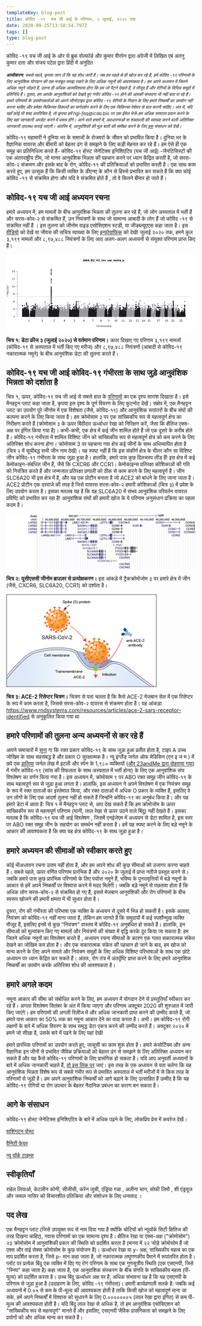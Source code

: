 ```yaml
---
templateKey: blog-post
title: कोविद -१९  यच जी आई के परिणाम, २ जुलाई, २०२० तक
date: 2020-09-25T13:58:54.797Z
tags: []
type: blog-post
---
```


कोविद -१९  यच जी आई के ओर से ब्रुक वोल्फॉर्ड और कुमार वीरपेन द्वारा अंग्रेजी में लिखित एबं अतनु कुमार दत्ता और संजय पटेल द्वारा हिंदी में अनुदित

<small>
<em>
<strong>अस्वीकरण:</strong> सबसे पहले, कृपया जान लें कि यह शोध जारी है। जब हम पहले से ही खोज कर रहे हैं, हमें कोविद -१९ परिणामों के लिए आनुवंशिक योगदान की एक मजबूत समझ रखने के लिए अधिक नमूनों की आवश्यकता है। हम अपने अध्ययन में जितने अधिक नमूने जोड़ते हैं, उतना ही अधिक आत्मविश्वास होगा कि हम जो पैटर्न देखते हैं, वे मौजूद हैं और रोगियों के विभिन्न समूहों में प्रतिनिधि हैं। दूसरा, हम आपके आनुवांशिकी को देखते हुए गंभीर कोविद -१९ होने की आपकी संभावना भी नहीं बता पा रहे हैं। हमारे परिणामों के उपयोगकर्ताओं को अपने जीनोटाइप द्वारा कोविद -१९ रोगियों के निदान के लिए हमारे निष्कर्षों का उपयोग नहीं करना चाहिए और हमेशा चिकित्सा विकल्पों का मार्गदर्शन करने के लिए एक चिकित्सा पेशेवर से बात करनी चाहिए। अंत में, यदि यहाँ कोई भी शब्द अपरिचित है, तो कृपया हमें hgi-faq@icda.bio पर एक ईमेल भेजें-हम अधिक स्पष्टता प्रदान करने के लिए यहां जानकारी अपडेट करने में प्रसन्न होंगे। आने वाले हफ्तों में, अवधारणाओं या शब्दावली की व्याख्या करने वाली अतिरिक्त जानकारी उपलब्ध कराई जाएगी। अंतरिम में, आनुवंशिकी की मूल बातों की समीक्षा करने के लिए  <a href="https://medlineplus.gov/genetics/understanding/" target="_blank" rel="noopener noreferrer">इस</a> संसाधन को देखें।
</em>
</small>

कोविद-१९ महामारी ने दुनिया भर के समाजों के रोजमर्रा के जीवन को प्रभावित किया है। दुनिया भर के वैज्ञानिक वायरस और बीमारी को बेहतर ढंग से समझने के लिए कड़ी मेहनत कर रहे हैं। हम ऐसे ही एक समूह का प्रतिनिधित्व करते हैं- कोविद-१९ होस्ट जेनेटिक्स इनिशिएटिव (यच जी आई) -जैनटिसिस्टों की एक अंतरराष्ट्रीय टीम, जो मानव आनुवंशिक भिन्नता की पहचान करने पर ध्यान केंद्रित करती है, जो सरस-कोव-२ संक्रमण और इसके बाद के रोग, कोविद-१९ की प्रतिक्रियाओं को प्रभावित करती है। एक साथ काम करते हुए, हम उत्सुक हैं कि किसी व्यक्ति के डीएनए के कौन से हिस्से प्रभावित कर सकते हैं कि क्या कोई कोविद -१९ से संक्रमित होगा  और यदि वे संक्रमित होते हैं , तो वे कितने बीमार हो जाते हैं।

## कोविद-१९ यच जी आई अध्ययन रचना

हमारे अध्ययन में, हम मामलों के बीच आनुवंशिक भिन्नता की तुलना कर रहे हैं, जो लोग अस्पताल में भर्ती हैं और सरस-कोव-२ से संक्रमित हैं, उन नियंत्रणों के साथ जो सामान्य आबादी के लोग हैं जो कोविद -१९ से संक्रमित नहीं हैं । इस तुलना को जीनोम वाइड एसोसिएशन स्टडी, या जीडब्ल्यूएएस कहा जाता है। इस [वीडियो](https://www.youtube.com/watch?v=cgyc55JhdcM) को देखें या जीवस  की सचित्र व्याख्या के लिए [इन्फोग्राफिक](https://www.broadinstitute.org/visuals/explainer-genome-wide-association-studies) को देखें! जुलाई २०२० तक, हमने कुल ३,१९९ मामलों और ८,९७,४८८ नियंत्रणों के लिए आठ अलग-अलग अध्ययनों से संयुक्त परिणाम प्राप्त किए हैं।


![डेटा फ्रीज ३ (जुलाई २०२०) से वर्तमान परिणाम।](scicomm_blog_post_20200924.png)
<figcaption class="manual-md-inline-caption">
<strong>चित्र १: डेटा फ्रीज ३ (जुलाई २०२०) से वर्तमान परिणाम।</strong> ऊपर दिखाए गए परिणाम ३,१९९  मामलों (कोविद-१९ से अस्पताल में भर्ती किए गए मरीज) और ८,९७,४८८ नियंत्रणों (आबादी से  कोविद-१९ नकारात्मक नमूने) के बीच आनुवंशिक डेटा की तुलना करते हैं।
</figcaption>

## कोविद-१९ यच जी आई कोविद-१९ गंभीरता के साथ जुड़े आनुवंशिक भिन्नता को दर्शाता है

चित्र १, ऊपर, कोविद-१९ यच जी आई से सबसे हाल के [परिणामों](/results/) का एक दृश्य सारांश दिखाता है। इसे मैनहट्टन प्लाट कहा जाता है, कृपया इस दृश्य के पूर्ण विवरण के लिए फुटनोट देखें। संक्षेप में, एक मैनहट्टन प्लाट का उपयोग पूरे जीनोम में एक विशेषता (जैसे, कोविद-१९) और आनुवंशिक रूपांतरों के बीच संघों की कल्पना करने के लिए किया जाता है। हम क्रोमोसाम ३ पर एक सांख्यिकीय रूप से महत्वपूर्ण क्षेत्र का निरीक्षण करते हैं (क्रोमोसाम ३ के ऊपर बिंदीदार ऊर्ध्वाधर रेखा को निरिक्षण करें, जैसा कि क्षैतिज एक्स-अक्ष पर इंगित किया गया है)। कभी-कभी, एक क्षेत्र में कई जीन शामिल होते हैं जो एक दूसरे के करीब होते हैं। कोविद-१९ गंभीरता में शामिल विशिष्ट जीन को सांख्यिकीय रूप से महत्वपूर्ण क्षेत्र को कम करने के लिए अतिरिक्त शोध करना होगा। क्रोमोसाम 3 पर पहचाना गया क्षेत्र कई जीनों के साथ अधिव्यापित होता है (चित्र २ में सूचीबद्ध सभी जीन नाम देखें)। यह स्पष्ट नहीं है कि इस संकीर्ण क्षेत्र के भीतर कौन सा विशिष्ट जीन कोविद-१९ गंभीरता के साथ जुड़ा हुआ है। हालांकि, हमारे पास कुछ दिलचस्प लीड हैं! इस क्षेत्र में कई केमोकाइन-संबंधित जीन हैं, जैसे कि CXCR6 और CCR1। केमोकाइन्स प्रतिरक्षा कोशिकाओं की गति को नियंत्रित करते हैं और जन्मजात प्रतिरक्षा प्रणाली को ठीक से काम करने के लिए महत्वपूर्ण हैं। जीन SLC6A20 भी इस क्षेत्र में है, और यह एक प्रोटीन बनाता है जो ACE2 को बांधने के लिए जाना जाता है। ACE2 प्रोटीन एक दरवाजे की तरह है जिसे वायरस सरस-कोव-२ हमारी कोशिकाओं (चित्र ३) में प्रवेश के लिए उपयोग करता है। इसका मतलब यह है कि यह SLC6A20 में संभव आनुवंशिक परिवर्तन वायरल प्रविष्टि को प्रभावित कर रहा है! आनुवांशिक संघों की हमारी खोज के ये परिणाम अनुसंधान प्रक्रिया का पहला कदम है।


![यूसीएससी जीनोम ब्राउज़र से प्रत्योक्षकरण।](hgt_genome_32a4d_7bc390.jpg)
<figcaption class="manual-md-inline-caption">
<strong>चित्र २: यूसीएससी जीनोम ब्राउज़र से प्रत्योक्षकरण।</strong> इस आंकड़े में ट्रैकक्रोमोजोम  ३  पर हमारे क्षेत्र में जीन (जैसे, CXCR6, SLC6A20, CCR1) को दर्शाता है।
</figcaption>

![चित्र ३: ACE-2 रिसेप्टर चित्रण।](unnamed.png)
<figcaption class="manual-md-inline-caption">
<strong>चित्र ३: ACE-2 रिसेप्टर चित्रण।</strong> चित्रण से पता चलता है कि कैसे ACE-2 मेजबान सेल में एक रिसेप्टर के रूप में काम करता है, जिससे सरस-कोव-२ वायरस से संक्रमण होता है। यह आंकड़ा  <a href="https://www.rndsystems.com/resources/articles/ace-2-sars-receptor-identified" target="_blank" rel="noopener noreferrer">https://www.rndsystems.com/resources/articles/ace-2-sars-receptor-identified</a> से अनुकूलित किया गया था
</figcaption>

## हमारे परिणामों की तुलना अन्य अध्ययनों से कर रहे हैं

आपने समाचारों में [सुना](https://www.cnn.com/2020/07/16/health/blood-types-coronavirus-wellness-scn/index.html) गा कि रक्त प्रकार कोविद-१९ के साथ जुड़ा हुआ प्रतीत होता है, टाइप A उच्च जोखिम के साथ सहसंबद्ध है और प्रकार O सुरक्षात्मक है। न्यू इंग्लैंड जर्नल ऑफ मेडिसिन (एन इ ज म ) में छपे एक [हालिया](https://www.nejm.org/doi/full/10.1056/NEJMoa2020283) जर्नल लेख में इटली और स्पेन के 1,९८० व्यक्तियों ([और 23andMe द्वारा दोहराया गया](https://www.medrxiv.org/content/10.1101/2020.09.04.20188318v1)) में गंभीर कोविद-१९ (सांस की विफलता के साथ अस्पताल में भर्ती होना) के लिए एक आनुवांशिक संघ विश्लेषण का वर्णन किया गया है। इस अध्ययन में, क्रोमोसाम ९ पर ABO रक्त समूह जीन कोविद-१९ के साथ महत्वपूर्ण रूप से जुड़ा हुआ लगता है। हालांकि, इस अध्ययन ने अपने विश्लेषण में एक नियंत्रण समूह के रूप में रक्त दाताओं का इस्तेमाल किया, और रक्त दाताओं में अधिक O प्रकार के व्यक्ति हैं, इसलिए वे उन लोगों के लिए एक आदर्श तुलना नहीं हो सकते हैं जिन्होंने कोविद​​-१९ का अनुबंध किया है। और यह हमारे डेटा में आता है: चित्र १ में मैनहट्टन प्लाट से, आप देख सकते हैं कि हम क्रोमोजोम के ऊपर सांख्यिकीय रूप से महत्वपूर्ण परिणाम (यानी, लाल रेखा से ऊपर उठने वाले बिंदु) नहीं देखते हैं। इसका मतलब है कि कोविद-१९ यच जी आई विश्लेषण , जिसमें एनईजेएम में अध्ययन से डेटा शामिल है, इस स्तर पर ABO रक्त समूह जीन के सहयोग का समर्थन नहीं करता है। हमें यह स्पष्ट करने के लिए बड़े नमूने के आकार की आवश्यकता है कि क्या यह क्षेत्र कोविद-१९ के साथ जुड़ा हुआ है।

## हमारे अध्ययन की सीमाओं को स्वीकार करते हुए

कोई भीअध्ययन रचना उत्तम नहीं होता है, और हम अपने शोध की कुछ सीमाओं को उजागर करना चाहते हैं। सबसे पहले, ऊपर वर्णित परिणाम प्रारंभिक हैं और २०२० के जुलाई में प्राप्त नतीजे प्रस्तुत करने से। जबकि हमारे पास कुछ प्रारंभिक परिणामो के लिए पर्याप्त नमूने हैं, भविष्य के पुनरावृत्तियों में बड़े नमूनों के आकार से हमें अपने निष्कर्षों पर विश्वास करने में मदद मिलेगी। जबकि बड़े नमूने से  पछतावा होता है कि अधिक लोग सरस-कोव-२ से संक्रमित हो गए हैं, इससे मेजबान आनुवंशिकी और रोग परिणामों के बीच स्वरूप खोजने की हमारी क्षमता में भी सुधार होता है।

दूसरा, रोग की गंभीरता की परिभाषा एक व्यक्ति के अध्ययन से दूसरे में भिन्न हो सकती है। इसके अलावा, नियंत्रण को कोविद-१९ नहीं माना जाता है, लेकिन हम जानते हैं कि समुदायों में कई स्पर्शोन्मुख व्यक्ति मौजूद हैं, इसलिए इनमें से कुछ "नियंत्रण" वास्तव में कोविद-१९ अनुबंधित हो सकते हैं। हालांकि, इन सीमाओं को मूल्यांकन किए गए मामलों और नियंत्रणों की संख्या में वृद्धि करके दूर किया जा सकता है: हम जितने अधिक नमूनों का विश्लेषण करते हैं , अध्ययन रचना सीमाओं के कारण एक गलत सकारात्मक संकेत देखने का जोखिम कम होता है। और एक सकारात्मक संकेत की पहचान हो जाने के बाद, हम खोज को मान्य करने के लिए अपने मामले और नियंत्रण समूहों के लिए अधिक विशिष्ट परिभाषाओं के साथ एक छोटे अध्ययन पर ध्यान केंद्रित कर सकते हैं। अंततः, रोग तंत्र में अंतर्दृष्टि प्राप्त करने के लिए हमारे आनुवंशिक निष्कर्षों का उपयोग करके अतिरिक्त शोध की आवश्यकता है।

## हमारे अगले कदम

नमूना आकार की सीमा को संबोधित करने के लिए, हम अध्ययन में योगदान देने से प्रस्तुतियाँ स्वीकार कर रहे हैं। अगला विश्लेषण सितंबर के अंत में किया जाएगा और परिणाम अक्टूबर 2020 की शुरुआत में जारी किए जाएंगे। हम परिणामों की अगली रिलीज में और अधिक जानकारी प्राप्त करने की उम्मीद करते हैं, जो हमारे पास आकार का 50% तक का नमूना आकार देने का वादा करता है। अभी। हम कोविद-१९ रोगी लक्षणों के बारे में अधिक विवरण के साथ समृद्ध डेटा एकत्र करने की उम्मीद करते हैं। अक्टूबर २०२० में हमने जो सीखा है, उसके बारे में पढ़ने के लिए यहां देखें!

हमारे प्रारंभिक परिणामों का उपयोग करते हुए, जासूसी का काम शुरू होता है। हमारे कंसोर्टियम और अन्य वैज्ञानिक इन जीनों से प्रभावित जैविक प्रक्रियाओं को बेहतर ढंग से समझने के लिए अतिरिक्त अध्ययन कर सकते हैं और यह कैसे कोविद-१९ परिणामों के लिए प्रासंगिक हो सकता है। यदि आप अनुवर्ती अध्ययनों के बारे में अधिक जानकारी चाहते हैं, [तो इस लिंक पर](/2020-06-29-in-silico-follow-up-results/) जाएं। इस तरह के एक अध्ययन से पता चलेगा कि यह आनुवंशिक भिन्नता विशेष रूप से सबसे गंभीर रूप से प्रभावित अस्पताल में भर्ती मरीजों में से किस तरह के परिणामों से जुड़ी है। हम अपने आनुवांशिक निष्कर्षों को आगे बढ़ाने के लिए उत्साहित हैं उम्मीद है कि यह कोविद-१९ रोगियों या रोग उपचार के बेहतर नैदानिक ​​प्रबंधन का कारण बन सकता है।

## आगे के संसाधन

कोविद-१९ होस्ट जेनेटिक्स इनिशिएटिव के बारे में अधिक पढ़ने के लिए, लोकप्रिय प्रेस में कवरेज देखें।


[वाशिंगटन पोस्ट](https://www.washingtonpost.com/opinions/2020/04/27/covid-19-quickly-kills-some-while-others-dont-show-symptoms-can-genetics-explain-this/)

[वैनिटी फेयर ](https://www.vanityfair.com/news/2020/04/genetic-chances-of-dying-from-coronavirus)

[न्यू यॉर्क टाइम्स](https://www.nytimes.com/2020/06/03/health/coronavirus-blood-type-genetics.html)

## स्वीकृतियाँ

राहेल लियाओ, केटलीन कोनी, सीजीसी, करेन जुसी, एंड्रिया गन्ना , अलीना चान, सोफी लिमौ , शी एंड्रयूज और जमाल नासिर को विचारशील प्रतिक्रिया और संशोधन के लिए धन्यवाद ।

## पद लेख

एक मैनहट्टन प्लाट (जिसे उपयुक्त रूप से नाम दिया गया है क्योंकि चोटियों को न्यूयॉर्क सिटी क्षितिज की तरह दिखना चाहिए), गवास  परिणामों का एक सामान्य दृश्य है। क्षैतिज रेखा या एक्स-अक्ष ("क्रोमोसोम") २३ क्रोमोसोम में आनुवांशिकी प्रकार की स्थिति को प्रदर्शित करता है (मानव में २२ जोड़े क्रोमोसोम हैं जो एक्स और वाई सेक्स क्रोमोसोम के कुछ संयोजन हैं)। ऊर्ध्वाधर रेखा या y- अक्ष, सांख्यिकीय महत्व का एक माप प्रदर्शित करता है, जिसे p- मान कहा जाता है, जो नकारात्मक लघुगणकीय पैमाने में रूपांतरित होता है। प्लॉट पर प्रत्येक बिंदु एक व्यक्ति में दिए गए रोग परिणाम के साथ एक गुणसूत्रीय स्थिति (एक एसएनपी, जिसे "स्निप" कहा जाता है) कहा जाता है, एक आनुवांशिक संस्करण के बीच संगति के सांख्यिकीय महत्व (पी-मूल्य) को प्रदर्शित करता है। उच्च बिंदु ऊर्ध्वाधर अक्ष पर है, अधिक संभावना यह है कि यह एसएनपी के परिणाम से जुड़ा हुआ है (उदाहरण के लिए, कोविद ​​-१९ गंभीरता)। हमारी कार्यप्रणाली सतर्क है: जबकि कई अध्ययनों में 0.०५  से कम के पी-मूल्य की आवश्यकता होती है ताकि किसी खोज को महत्वपूर्ण माना जा सके, हमें अपने निष्कर्षों में विश्वास को सुधारने के लिए 0.०००००००५  (लाल रेखा द्वारा इंगित) से कम पी-मूल्य की आवश्यकता होती है। यदि बिंदु लाल रेखा से अधिक है, तो हम आनुवंशिक एसोसिएशन को "सांख्यिकीय रूप से महत्वपूर्ण" मानते हैं और इसलिए, एसएनपी जैविक प्रासंगिकता को समझने के लिए प्रयोगों को और अधिक मान्य कर सकते हैं।
